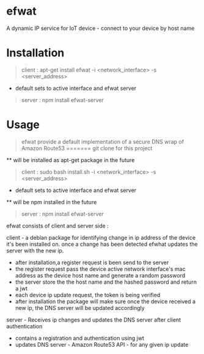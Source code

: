 # efwat
A dynamic IP service for IoT device - connect to your device by host name 

# Installation 

>client : apt-get install efwat -i <network_interface> -s <server_address> 
  - default sets to active interface and efwat server 

>server : npm install efwat-server

# Usage
>efwat provide a default implementation of a secure DNS wrap of Amazon Route53
=======
git clone for this project

** will be installed as apt-get package  in the future 
>client : sudo bash install.sh  -i <network_interface> -s <server_address> 
  - default sets to active interface and efwat server 
  
** will be npm installed in the future
>server : npm install efwat-server

efwat consists of client and server side : 

client - a debian package for identifying change in ip address of the device it's been installed on.
  once a change has been detected efwhat updates the server with the new ip. 
+ after installation,a register request is been send to the server
+ the register request pass the device active network interface's mac address as the device host name and generate a random password
+ the server store the the host name and the hashed password and return a jwt
+ each device ip update request, the token is being verified 
+ after installation the package will make sure once the device received a new ip, the DNS server will be updated accordingly 
      
server - Receives ip changes and updates the DNS server after client authentication  
+ contains a registration and authentication using jwt
+ updates DNS server - Amazon Route53 API - for any given ip update
    
    







